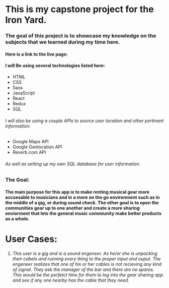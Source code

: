 # This is my capstone project for the Iron Yard.
### The goal of this project is to showcase my knowledge on the subjects that we learned during my time here.
#### Here is a link to the live page:

#### I will Be using several technologies listed here:
  * HTML
  * CSS
  * Sass
  * JavaScript
  * React
  * Redux
  * SQL

###### I will also be using a couple APIs to source user location and other pertinant information:
* Google Maps API
* Google Geolocation API
* Reverb.com API

###### As well as setting up my own SQL database for user information.

### The Goal:

#### The main purpose for this app is to make renting musical gear more accsesable to musicians and in a more on the go environment such as in the middle of a gig, or during sound check. The other goal is to open the communities gear up to one another and create a more sharing enviorment that lets the general music commiunity make better products as a whole.

# User Cases:

1. ###### This user is a gig and is a sound engeneer. As he/or she is unpacking their cabels and running every thing to the proper input and ouput.  The engeneer realizes that one of his or her cables is not recieving any kind of signal.  They ask the manager of the bar and there are no spares.  This would be the perfetct time for them to log into the gear sharing app and see if any one nearby has the cable that they need.
